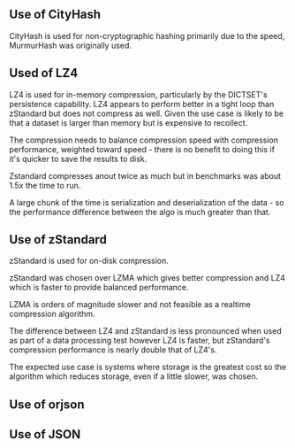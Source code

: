 
## Use of CityHash

CityHash is used for non-cryptographic hashing primarily due to the
speed, MurmurHash was originally used.

## Used of LZ4

LZ4 is used for in-memory compression, particularly by the DICTSET's persistence
capability. LZ4 appears to perform better in a tight loop than zStandard but does
not compress as well. Given the use case is likely to be that a dataset is
larger than memory but is expensive to recollect.

The compression needs to balance compression speed with compression performance,
weighted toward speed - there is no benefit to doing this if it's quicker to save
the results to disk.

Zstandard compresses anout twice as much but in benchmarks was about 1.5x the time
to run.

A large chunk of the time is serialization and deserialization of the data - so
the performance difference between the algo is much greater than that.

## Use of zStandard

zStandard is used for on-disk compression.

zStandard was chosen over LZMA which gives better compression and LZ4 which is faster
to provide balanced performance.

LZMA is orders of magnitude slower and not feasible as a realtime compression
algorithm.

The difference between LZ4 and zStandard is less pronounced when used as part of a
data processing test however LZ4 is faster, but zStandard's compression performance
is nearly double that of LZ4's.

The expected use case is systems where storage is the greatest cost so the algorithm
which reduces storage, even if a little slower, was chosen.

## Use of orjson

## Use of JSON

